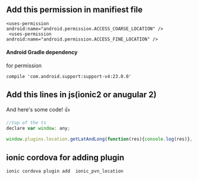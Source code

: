 ## Add this permission in manifiest file
```
<uses-permission android:name="android.permission.ACCESS_COARSE_LOCATION" />
 <uses-permission android:name="android.permission.ACCESS_FINE_LOCATION" />
```
#### Android Gradle dependency 
for permission 
```
compile 'com.android.support:support-v4:23.0.0'
```

##  Add this lines in js(ionic2 or anugular 2)
And here's some code! :+1:
```javascript
//top of the ts
declare var window: any;
```

```javascript
window.plugins.location.getLatAndLong(function(res){console.log(res)}, function(res){console.log(res)});
```

## ionic cordova for adding plugin
```
ionic cordova plugin add  ionic_pvn_location
```

